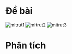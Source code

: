 # Đề bài
![mitrut1](https://github.com/VanHoang110802/Competitive_Programming/assets/108053955/dc660d11-0860-4759-b1f3-b7c00201307a)
![mitrut2](https://github.com/VanHoang110802/Competitive_Programming/assets/108053955/c1f6def1-8056-4783-b135-840715d036e2)
![mitrut3](https://github.com/VanHoang110802/Competitive_Programming/assets/108053955/f326045c-a4ec-452f-89ea-9c11ccc50a50)

# Phân tích
